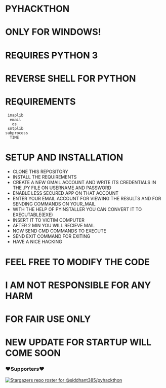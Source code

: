 # PYHACKTHON


# ONLY FOR WINDOWS!
# REQUIRES PYTHON 3
# REVERSE SHELL FOR PYTHON

# REQUIREMENTS
	 imaplib
	  email
	   os
	 smtplib 
	subprocess
	  TIME


# SETUP AND INSTALLATION

+ CLONE THIS REPOSITORY
+ INSTALL THE REQUIREMENTS
+ CREATE A NEW GMAIL ACCOUNT AND WRITE ITS CREDENTIALS IN THE .PY FILE ON USERNAME AND PASSWORD
+ ENABLE LESS SECURED APP ON THAT ACCOUNT
+ ENTER YOUR EMAIL ACCOUNT FOR VIEWING THE RESULTS AND FOR SENDING COMMANDS ON YOUR_MAIL
+ WITH THE HELP OF PYINSTALLER YOU CAN CONVERT IT TO EXECUTABLE(EXE)
+ INSERT IT TO VICTIM COMPUTER 
+ AFTER 2 MIN YOU WILL RECIEVE MAIL
+ NOW SEND CMD COMMANDS TO EXECUTE
+ SEND EXIT COMMAND FOR EXITING 
+ HAVE A NICE HACKING

# FEEL FREE TO MODIFY THE CODE
# I AM NOT RESPONSIBLE FOR ANY HARM 
# FOR FAIR USE ONLY

# NEW UPDATE FOR STARTUP WILL COME SOON 

### ❤️Supporters❤️
[![Stargazers repo roster for @siddhant385/pyhackthon](https://reporoster.com/stars/siddhant385/pyhackthon)](https://github.com/siddhant385/pyhackthon/stargazers)
